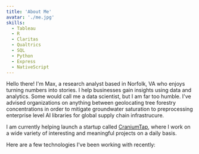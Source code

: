 ```yaml
---
title: 'About Me'
avatar: './me.jpg'
skills:
  - Tableau
  - R
  - Claritas
  - Qualtrics
  - SQL
  - Python
  - Express
  - NativeScript
---
```


Hello there! I'm Max, a research analyst based in Norfolk, VA who enjoys turning numbers into stories. I help businesses gain insights using data and analytics. Some would call me a data scientist, but I am far too humble. I've advised organizations on anything between geolocating tree forestry concentrations in order to mitigate groundwater saturation to preprocessing enterprise level AI libraries for global supply chain infrastrucure. 

I am currently helping launch a startup called [CraniumTap](https://www.craniumtap.com/), where I work on a wide variety of interesting and meaningful projects on a daily basis.

Here are a few technologies I've been working with recently:
